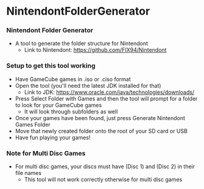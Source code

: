 # NintendontFolderGenerator

### Nintendont Folder Generator
* A tool to generate the folder structure for Nintendont
    * Link to Nintendont: https://github.com/FIX94/Nintendont

### Setup to get this tool working
* Have GameCube games in .iso or .ciso format
* Open the tool (you'll need the latest JDK installed for that)
    * Link to JDK: https://www.oracle.com/java/technologies/downloads/
* Press Select Folder with Games and then the tool will prompt for a folder to look for your GameCube games
    * It will look through subfolders as well
* Once your games have been found, just press Generate Nintendont Games Folder
* Move that newly created folder onto the root of your SD card or USB
* Have fun playing your games!

### Note for Multi Disc Games
* For multi disc games, your discs must have (Disc 1) and (Disc 2) in their file names
  * This tool will not work correctly otherwise for multi disc games
